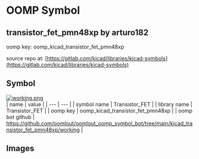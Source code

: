 # OOMP Symbol  
## transistor_fet_pmn48xp  by arturo182  
  
oomp key: oomp_kicad_transistor_fet_pmn48xp  
  
source repo at: [https://gitlab.com/kicad/libraries/kicad-symbols](https://gitlab.com/kicad/libraries/kicad-symbols)  
## Symbol  
  
[![working.png](working_600.png)](working.png)  
| name | value | 
| --- | --- | 
| symbol name | Transistor_FET | 
| library name | Transistor_FET | 
| oomp key | oomp_kicad_transistor_fet_pmn48xp | 
| oomp bot github | https://github.com/oomlout/oomlout_oomp_symbol_bot/tree/main/kicad_transistor_fet_pmn48xp/working | 
## Images  
